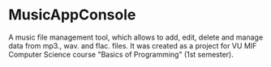# MusicAppConsole
A music file management tool, which allows to add, edit, delete and manage data from mp3., wav. and flac. files. It was created as a project for VU MIF Computer Science course "Basics of Programming" (1st semester).

